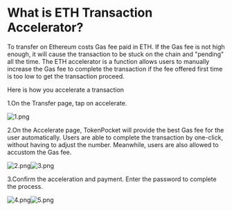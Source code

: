 # What is ETH Transaction Accelerator?

To transfer on Ethereum costs Gas fee paid in ETH. If the Gas fee is not high enough, it will cause the transaction to be stuck on the chain and "pending" all the time. The ETH accelerator is a function allows users to manually increase the Gas fee to complete the transaction if the fee offered first time is too low to get the transaction proceed.

Here is how you accelerate a transaction

1.On the Transfer page, tap on accelerate.

![1.png](https://help.mytokenpocket.vip/hc/article\_attachments/900003166286/1.png)

2.On the Accelerate page, TokenPocket will provide the best Gas fee for the user automatically. Users are able to complete the transaction by one-click, without having to adjust the number. Meanwhile, users are also allowed to accustom the Gas fee.

![2.png](https://help.mytokenpocket.vip/hc/article\_attachments/900003134783/2.png)![3.png](https://help.mytokenpocket.vip/hc/article\_attachments/900003134903/3.png)

3.Confirm the acceleration and payment. Enter the password to complete the process.

![4.png](https://help.mytokenpocket.vip/hc/article\_attachments/900003134983/4.png)![5.png](https://help.mytokenpocket.vip/hc/article\_attachments/900003135003/5.png)
